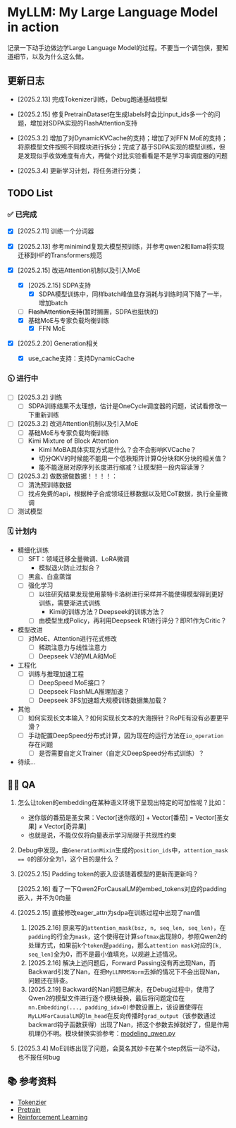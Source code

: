 # MyLLM: My Large Language Model in action

记录一下动手边做边学Large Language Model的过程。不要当一个调包侠，要知道细节，以及为什么这么做。

## 更新日志

- [2025.2.13]
完成Tokenizer训练，Debug跑通基础模型

- [2025.2.15]
修复PretrainDataset在生成labels时会比input_ids多一个的问题，增加对SDPA实现的FlashAttention支持

- [2025.3.2]
增加了对DynamicKVCache的支持；增加了对FFN MoE的支持；将原模型文件按照不同模块进行拆分；完成了基于SDPA实现的模型训练，但是发现似乎收敛难度有点大，再做个对比实验看看是不是学习率调度器的问题

- [2025.3.4]
更新学习计划，将任务进行分类；

## TODO List

### ✅ 已完成

- [x] [2025.2.11] 训练一个分词器

- [x] [2025.2.13] 参考minimind复现大模型预训练，并参考qwen2和llama将实现迁移到HF的Transformers规范

- [x] [2025.2.15] 改进Attention机制以及引入MoE
  - [x] [2025.2.15] SDPA支持
    - [x] SDPA模型训练中，同样batch峰值显存消耗与训练时间下降了一半，增加batch
  - [ ] ~~FlashAttention支持~~(暂时搁置，SDPA也挺快的)
  - [x] 基础MoE与专家负载均衡训练
    - [x] FFN MoE

- [x] [2025.2.20] Generation相关
  - [x] use_cache支持：支持DynamicCache

### 🕥 进行中

- [ ] [2025.3.2] 训练
  - [ ] SDPA训练结果不太理想，估计是OneCycle调度器的问题，试试看修改一下重新训练

- [ ] [2025.3.2] 改进Attention机制以及引入MoE
  - [ ] 基础MoE与专家负载均衡训练
  - [ ] Kimi Mixture of Block Attention
    - Kimi MoBA具体实现方式是什么？会不会影响KVCache？
    - 切分QKV的时候能不能用一个低秩矩阵计算Q分块和K分块的相关值？
    - 能不能逐层对原序列长度进行缩减？让模型把一段内容读薄？

- [ ] [2025.3.2] 做数据做数据！！！！：
  - [ ] 清洗预训练数据
  - [ ] 找点免费的api，根据种子合成领域迁移数据以及短CoT数据，执行全量微调

- [ ] 测试模型

### 🗓 计划内

- 精细化训练
  - [ ] SFT：领域迁移全量微调、LoRA微调
    - 模拟退火防止过拟合？
  - [ ] 黑盒、白盒蒸馏
  - [ ] 强化学习
    - [ ] 以往研究结果发现使用蒙特卡洛树进行采样并不能使得模型得到更好训练，需要渐进式训练
      - Kimi的训练方法？Deepseek的训练方法？
    - [ ] 由模型生成Policy，再利用Deepseek R1进行评分？即R1作为Critic？
  
- 模型改进
  - [ ] 对MoE、Attention进行花式修改
    - [ ] 稀疏注意力与线性注意力
    - [ ] Deepseek V3的MLA和MoE

- 工程化
  - [ ] 训练与推理加速工程
    - [ ] DeepSpeed MoE接口？
    - [ ] Deepseek FlashMLA推理加速？
    - [ ] Deepseek 3FS加速超大规模训练数据集加载？

- 其他
  - [ ] 如何实现长文本输入？如何实现长文本的大海捞针？RoPE有没有必要更平滑？
  - [ ] 手动配置DeepSpeed分布式计算，因为现在的运行方法在`io_operation`存在问题
    - [ ] 是否需要自定义Trainer（自定义DeepSpeed分布式训练）？

- 待续...

## 🧑‍💻 QA

1. 怎么让token的embedding在某种语义环境下呈现出特定的可加性呢？比如：

    - 迷你版的番茄是圣女果：Vector[迷你版的] + Vector[番茄] = Vector[圣女果] ≠ Vector[奇异果]
    - 也就是说，不能仅仅将向量表示学习局限于共现性约束

2. Debug中发现，由`GenerationMixin`生成的`position_ids`中，`attention_mask == 0`的部分全为1，这个目的是什么？

3. [2025.2.15] Padding token的嵌入应该随着模型的更新而更新吗？

   [2025.2.16] 看了一下Qwen2ForCausalLM的embed_tokens对应的padding嵌入，并不为0向量

4. [2025.2.15] 直接修改eager_attn为sdpa在训练过程中出现了nan值

   1. [2025.2.16] 原来写的`attention_mask(bsz, n, seq_len, seq_len)`，在`padding`的行全为`mask`，这个使得在计算`softmax`出现除0，参照Qwen2的处理方式，如果前k个`token`是`padding`，那么`attention mask`对应的`[k, seq_len]`全为0，而不是最小值填充，以规避上述情况。
   2. [2025.2.16] 解决上述问题后，Forward Passing没有再出现Nan，而Backward引发了Nan，在把`MyLLMRMSNorm`去掉的情况下不会出现Nan，问题还在排查。
   3. [2025.2.19] Backward的Nan问题已解决，在Debug过程中，使用了Qwen2的模型文件进行逐个模块替换，最后将问题定位在`nn.Embedding(..., padding_idx=0)`参数设置上，该设置使得在`MyLLMForCausalLM`的`lm_head`在反向传播时`grad_output`（该参数通过backward钩子函数获得）出现了Nan，把这个参数去掉就好了，但是作用机理仍不明。模块替换实验参考：[modeling_qwen.py](./test/modeling_qwen.py)

5. [2025.3.4] MoE训练出现了问题，会莫名其妙卡在某个step然后一动不动，也不报任何bug

## 📚 参考资料

- [Tokenzier](./notes/tokenzier.md)
- [Pretrain](./notes/pretrain.md)
- [Reinforcement Learning](./notes/reinforcement.md)
